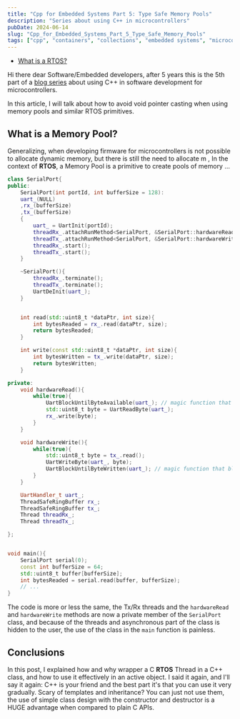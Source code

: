 ```yaml
---
title: "Cpp for Embedded Systems Part 5: Type Safe Memory Pools"
description: "Series about using C++ in microcontrollers"
pubDate: 2024-06-14
slug: "Cpp_for_Embedded_Systems_Part_5_Type_Safe_Memory_Pools"
tags: ["cpp", "containers", "collections", "embedded systems", "microcontrollers", "RTOS", "Memory"]
---
```


<!--toc:start-->

- [What is a RTOS?](#what-is-a-rtos)
<!--toc:end-->

Hi there dear Software/Embedded developers, after 5 years this is the 5th part of a [blog series](/) about using C++ in software development for microcontrollers.

In this article, I will talk about how to avoid void pointer casting when using memory pools and similar RTOS primitives.

## What is a Memory Pool?

Generalizing, when developing firmware for microcontrollers is not possible to allocate dynamic memory, but there is still the need to allocate m , In the context of **RTOS**, a Memory Pool is a primitive to create pools of memory ...

```cpp
class SerialPort{
public:
    SerialPort(int portId, int bufferSize = 128):
    uart_(NULL)
    ,rx_(bufferSize)
    ,tx_(bufferSize)
    {
        uart_ = UartInit(portId);
        threadRx_.attachRunMethod<SerialPort, &SerialPort::hardwareRead>(&this);
        threadTx_.attachRunMethod<SerialPort, &SerialPort::hardwareWrite>(&this);
        threadRx_.start();
        threadTx_.start();
    }

    ~SerialPort(){
        threadRx_.terminate();
        threadTx_.terminate();
        UartDeInit(uart_);
    }


    int read(std::uint8_t *dataPtr, int size){
        int bytesReaded = rx_.read(dataPtr, size);
        return bytesReaded;
    }

    int write(const std::uint8_t *dataPtr, int size){
        int bytesWritten = tx_.write(dataPtr, size);
        return bytesWritten;
    }

private:
    void hardwareRead(){
        while(true){
            UartBlockUntilByteAvailable(uart_); // magic function that blocks the thread until a byte is available.
            std::uint8_t byte = UartReadByte(uart_);
            rx_.write(byte);
        }
    }

    void hardwareWrite(){
        while(true){
            std::uint8_t byte = tx_.read();
            UartWriteByte(uart_, byte);
            UartBlockUntilByteWritten(uart_); // magic function that blocks the thread until a byte is written.
        }
    }

    UartHandler_t uart_;
    ThreadSafeRingBuffer rx_;
    ThreadSafeRingBuffer tx_;
    Thread threadRx_;
    Thread threadTx_;

};


void main(){
    SerialPort serial(0);
    const int bufferSize = 64;
    std::uint8_t buffer[bufferSize];
    int bytesReaded = serial.read(buffer, bufferSize);
    // ...
}
```

The code is more or less the same, the Tx/Rx threads and the `hardwareRead` and `hardwareWrite` methods are now a private member of the `SerialPort` class, and because of the threads and asynchronous part of the class is hidden to the user, the use of the class in the `main` function is painless.

## Conclusions

In this post, I explained how and why wrapper a C **RTOS** Thread in a C++ class, and how to use it effectively in an active object. I said it again, and I'll say it again: C++ is your friend and the best part it's that you can use it very gradually. Scary of templates and inheritance? You can just not use them, the use of simple class design with the constructor and destructor is a HUGE advantage when compared to plain C APIs.
